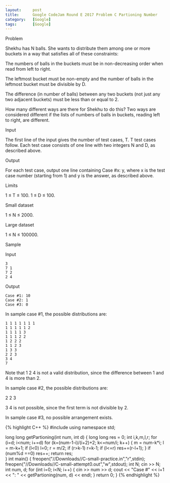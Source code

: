 ```yaml
---
layout:     post
title:      Google CodeJam Round E 2017 Problem C Partioning Number
category:   [Google] 
tags:       [Google]
---
```



Problem

Shekhu has N balls. She wants to distribute them among one or more buckets in a way that satisfies all of these constraints:

The numbers of balls in the buckets must be in non-decreasing order when read from left to right.

The leftmost bucket must be non-empty and the number of balls in the leftmost bucket must be divisible by D.

The difference (in number of balls) between any two buckets (not just any two adjacent buckets) must be less than or equal to 2.

How many different ways are there for Shekhu to do this? Two ways are considered different if the lists of numbers of balls in buckets, reading left to right, are different.

Input

The first line of the input gives the number of test cases, T.
T test cases follow. Each test case consists of one line with two integers N and D, as described above.

Output

For each test case, output one line containing Case #x: y, where x is the test case number (starting from 1) and y is the answer, as described above.

Limits

1 ≤ T ≤ 100.
1 ≤ D ≤ 100.

Small dataset

1 ≤ N ≤ 2000.

Large dataset

1 ≤ N ≤ 100000.

Sample

Input 
 
	3
	7 1
	7 2
	2 4

Output 

	Case #1: 10
	Case #2: 1
	Case #3: 0

In sample case #1, the possible distributions are:

	1 1 1 1 1 1 1
	1 1 1 1 1 2
	1 1 1 1 3
	1 1 1 2 2
	1 2 2 2
	1 1 2 3
	1 3 3
	2 2 3
	3 4
	7

Note that 1 2 4 is not a valid distribution, since the difference between 1 and 4 is more than 2.

In sample case #2, the possible distributions are:

2 2 3

3 4 is not possible, since the first term is not divisible by 2.

In sample case #3, no possible arrangement exists.

{% highlight C++ %}
#include <iostream>
using namespace std;

long long getPartioning(int num, int d) {
    long long res = 0;
    int i,k,m,l,r;
    for (i=d; i<num; i+=d)
        for (k=(num-1-i)/(i+2)+2; k<=num/i; k++) {
            m = num-k*i;
            l = m-k+1;  if (l<0)   l=0;
            r = m/2;    if (r>k-1)  r=k-1;
            if (l<=r)   res+=(r-l+1);
        }
    if (num%d ==0)  res++;
    return res;    
}
int main() {
    freopen("//Downloads//C-small-practice.in","r",stdin);
    freopen("//Downloads//C-small-attempt0.out","w",stdout);
    int N;
    cin >> N;
    int num, d;
    for (int i=0; i<N; i++) {
        cin >> num >> d;
        cout << "Case #" << i+1 << ": " << getPartioning(num, d) << endl;
    }
    return 0;
}
{% endhighlight %}